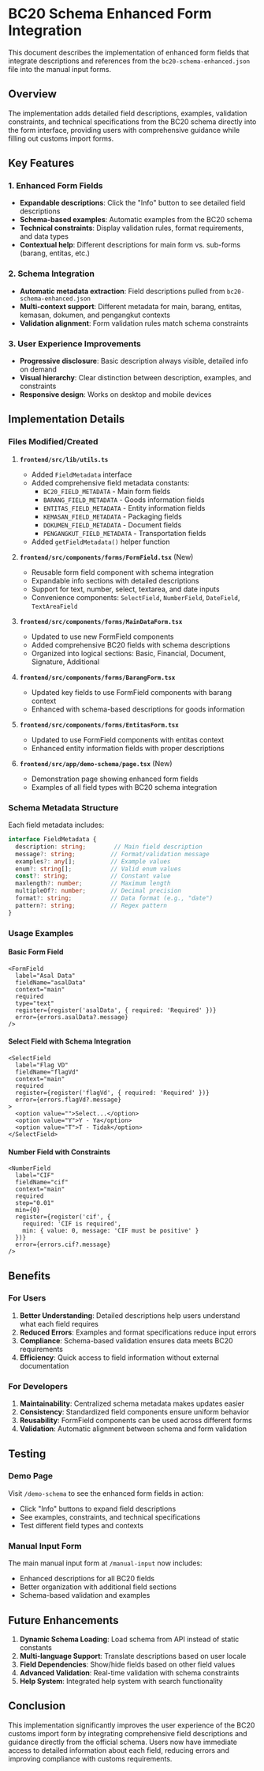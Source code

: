 # BC20 Schema Enhanced Form Integration

This document describes the implementation of enhanced form fields that integrate descriptions and references from the `bc20-schema-enhanced.json` file into the manual input forms.

## Overview

The implementation adds detailed field descriptions, examples, validation constraints, and technical specifications from the BC20 schema directly into the form interface, providing users with comprehensive guidance while filling out customs import forms.

## Key Features

### 1. Enhanced Form Fields
- **Expandable descriptions**: Click the "Info" button to see detailed field descriptions
- **Schema-based examples**: Automatic examples from the BC20 schema
- **Technical constraints**: Display validation rules, format requirements, and data types
- **Contextual help**: Different descriptions for main form vs. sub-forms (barang, entitas, etc.)

### 2. Schema Integration
- **Automatic metadata extraction**: Field descriptions pulled from `bc20-schema-enhanced.json`
- **Multi-context support**: Different metadata for main, barang, entitas, kemasan, dokumen, and pengangkut contexts
- **Validation alignment**: Form validation rules match schema constraints

### 3. User Experience Improvements
- **Progressive disclosure**: Basic description always visible, detailed info on demand
- **Visual hierarchy**: Clear distinction between description, examples, and constraints
- **Responsive design**: Works on desktop and mobile devices

## Implementation Details

### Files Modified/Created

1. **`frontend/src/lib/utils.ts`**
   - Added `FieldMetadata` interface
   - Added comprehensive field metadata constants:
     - `BC20_FIELD_METADATA` - Main form fields
     - `BARANG_FIELD_METADATA` - Goods information fields
     - `ENTITAS_FIELD_METADATA` - Entity information fields
     - `KEMASAN_FIELD_METADATA` - Packaging fields
     - `DOKUMEN_FIELD_METADATA` - Document fields
     - `PENGANGKUT_FIELD_METADATA` - Transportation fields
   - Added `getFieldMetadata()` helper function

2. **`frontend/src/components/forms/FormField.tsx`** (New)
   - Reusable form field component with schema integration
   - Expandable info sections with detailed descriptions
   - Support for text, number, select, textarea, and date inputs
   - Convenience components: `SelectField`, `NumberField`, `DateField`, `TextAreaField`

3. **`frontend/src/components/forms/MainDataForm.tsx`**
   - Updated to use new FormField components
   - Added comprehensive BC20 fields with schema descriptions
   - Organized into logical sections: Basic, Financial, Document, Signature, Additional

4. **`frontend/src/components/forms/BarangForm.tsx`**
   - Updated key fields to use FormField components with barang context
   - Enhanced with schema-based descriptions for goods information

5. **`frontend/src/components/forms/EntitasForm.tsx`**
   - Updated to use FormField components with entitas context
   - Enhanced entity information fields with proper descriptions

6. **`frontend/src/app/demo-schema/page.tsx`** (New)
   - Demonstration page showing enhanced form fields
   - Examples of all field types with BC20 schema integration

### Schema Metadata Structure

Each field metadata includes:
```typescript
interface FieldMetadata {
  description: string;        // Main field description
  message?: string;          // Format/validation message
  examples?: any[];          // Example values
  enum?: string[];           // Valid enum values
  const?: string;            // Constant value
  maxlength?: number;        // Maximum length
  multipleOf?: number;       // Decimal precision
  format?: string;           // Data format (e.g., "date")
  pattern?: string;          // Regex pattern
}
```

### Usage Examples

#### Basic Form Field
```tsx
<FormField
  label="Asal Data"
  fieldName="asalData"
  context="main"
  required
  type="text"
  register={register('asalData', { required: 'Required' })}
  error={errors.asalData?.message}
/>
```

#### Select Field with Schema Integration
```tsx
<SelectField
  label="Flag VD"
  fieldName="flagVd"
  context="main"
  required
  register={register('flagVd', { required: 'Required' })}
  error={errors.flagVd?.message}
>
  <option value="">Select...</option>
  <option value="Y">Y - Ya</option>
  <option value="T">T - Tidak</option>
</SelectField>
```

#### Number Field with Constraints
```tsx
<NumberField
  label="CIF"
  fieldName="cif"
  context="main"
  required
  step="0.01"
  min={0}
  register={register('cif', { 
    required: 'CIF is required',
    min: { value: 0, message: 'CIF must be positive' }
  })}
  error={errors.cif?.message}
/>
```

## Benefits

### For Users
1. **Better Understanding**: Detailed descriptions help users understand what each field requires
2. **Reduced Errors**: Examples and format specifications reduce input errors
3. **Compliance**: Schema-based validation ensures data meets BC20 requirements
4. **Efficiency**: Quick access to field information without external documentation

### For Developers
1. **Maintainability**: Centralized schema metadata makes updates easier
2. **Consistency**: Standardized field components ensure uniform behavior
3. **Reusability**: FormField components can be used across different forms
4. **Validation**: Automatic alignment between schema and form validation

## Testing

### Demo Page
Visit `/demo-schema` to see the enhanced form fields in action:
- Click "Info" buttons to expand field descriptions
- See examples, constraints, and technical specifications
- Test different field types and contexts

### Manual Input Form
The main manual input form at `/manual-input` now includes:
- Enhanced descriptions for all BC20 fields
- Better organization with additional field sections
- Schema-based validation and examples

## Future Enhancements

1. **Dynamic Schema Loading**: Load schema from API instead of static constants
2. **Multi-language Support**: Translate descriptions based on user locale
3. **Field Dependencies**: Show/hide fields based on other field values
4. **Advanced Validation**: Real-time validation with schema constraints
5. **Help System**: Integrated help system with search functionality

## Conclusion

This implementation significantly improves the user experience of the BC20 customs import form by integrating comprehensive field descriptions and guidance directly from the official schema. Users now have immediate access to detailed information about each field, reducing errors and improving compliance with customs requirements.

